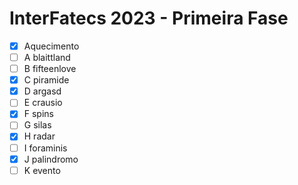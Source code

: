 # InterFatecs 2023 - Primeira Fase
- [x] Aquecimento
- [ ] A blaittland
- [ ] B fifteenlove
- [x] C piramide
- [x] D argasd
- [ ] E crausio
- [x] F spins
- [ ] G silas
- [x] H radar
- [ ] I foraminis
- [x] J palindromo
- [ ] K evento
